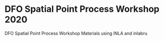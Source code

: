 # DFO Spatial Point Process Workshop 2020
DFO Spatial Point Process Workshop Materials using INLA and inlabru
